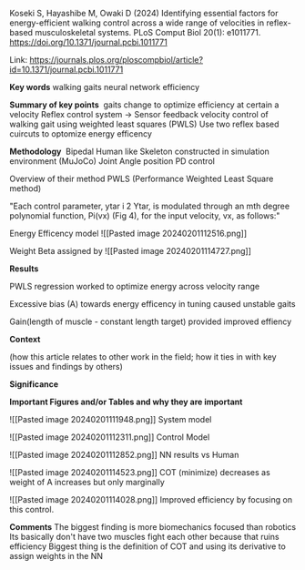Koseki S, Hayashibe M, Owaki D (2024) Identifying essential factors for energy-efficient walking control across a wide range of velocities in reflex-based musculoskeletal systems. PLoS Comput Biol 20(1): e1011771. https://doi.org/10.1371/journal.pcbi.1011771

Link: https://journals.plos.org/ploscompbiol/article?id=10.1371/journal.pcbi.1011771



**Key words**
walking gaits
neural network
efficiency


**Summary of key points** 
gaits change to optimize efficiency at certain a velocity
Reflex control system -> Sensor feedback
velocity control of walking gait using weighted least squares (PWLS)
Use two reflex based cuircuts to optomize energy efficency



**Methodology** 
Bipedal Human like Skeleton constructed in simulation environment (MuJoCo)
Joint Angle position PD control

Overview of their method PWLS (Performance Weighted Least Square method)

"Each control parameter, ytar i 2 Ytar, is modulated through an mth degree polynomial function, Pi(vx) (Fig 4), for the input velocity, vx, as follows:"

Energy Efficency model
![[Pasted image 20240201112516.png]]

Weight Beta assigned by ![[Pasted image 20240201114727.png]]

**Results** 

PWLS regression worked to optimize energy across velocity range

Excessive bias (A) towards energy efficency in tuning caused unstable gaits

Gain(length of muscle - constant length target) provided improved effiency 

**Context**



(how this article relates to other work in the field; how it ties in with key issues and findings by others) 

**Significance** 

**Important Figures and/or Tables and why they are 
important** 


![[Pasted image 20240201111948.png]]
System model

![[Pasted image 20240201112311.png]]
Control Model

![[Pasted image 20240201112852.png]]
NN results vs Human

![[Pasted image 20240201114523.png]]
COT (minimize) decreases as weight of A increases but only marginally


![[Pasted image 20240201114028.png]]
Improved efficiency by focusing on this control.


**Comments** 
The biggest finding is more biomechanics focused than robotics
Its basically don't have two muscles fight each other because that ruins efficiency
Biggest thing is the definition of COT and using its derivative to assign weights in the NN

